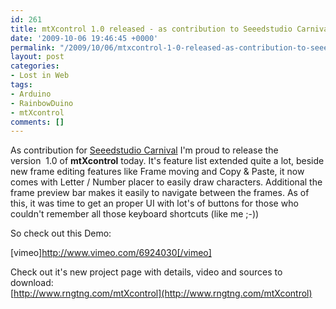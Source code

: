 ```yaml
---
id: 261
title: mtXcontrol 1.0 released - as contribution to Seeedstudio Carnival Competition
date: '2009-10-06 19:46:45 +0000'
permalink: "/2009/10/06/mtxcontrol-1-0-released-as-contribution-to-seeedstudio-carnival-competition/"
layout: post
categories:
- Lost in Web
tags:
- Arduino
- RainbowDuino
- mtXcontrol
comments: []
---
```

As contribution for [Seeedstudio Carnival](http://www.seeedstudio.com/forum/viewtopic.php?f=11&t=397)&nbsp;I'm proud to release the version&nbsp;&nbsp;1.0 of **mtXcontrol** today. It's feature list extended quite a lot, beside new frame&nbsp;editing features like Frame moving and Copy & Paste, it now comes with Letter / Number placer to easily draw characters. Additional the frame preview bar makes it easily to navigate between the frames. As of this, it was time to get an proper UI with lot's of buttons for those who couldn't remember all those keyboard shortcuts (like me ;-))

So check out this Demo:

[vimeo]http://www.vimeo.com/6924030[/vimeo]

Check out it's new project page with details, video and sources to download:  
[http://www.rngtng.com/mtXcontrol](http://www.rngtng.com/mtXcontrol)